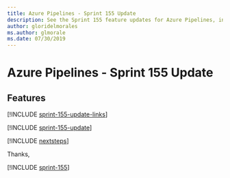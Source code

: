 ```yaml
---
title: Azure Pipelines - Sprint 155 Update
description: See the Sprint 155 feature updates for Azure Pipelines, including next steps.
author: gloridelmorales
ms.author: glmorale
ms.date: 07/30/2019
---
```


# Azure Pipelines - Sprint 155 Update

## Features

[!INCLUDE [sprint-155-update-links](../includes/pipelines/sprint-155-update-links.md)]

[!INCLUDE [sprint-155-update](../includes/pipelines/sprint-155-update.md)]

[!INCLUDE [nextsteps](../includes/nextsteps.md)]

Thanks,

[!INCLUDE [sprint-155](../includes/signer/sprint-155.md)]
